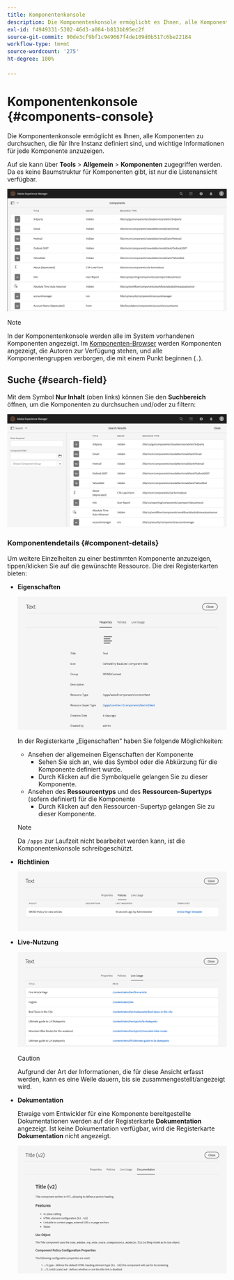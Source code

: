 ```yaml
---
title: Komponentenkonsole
description: Die Komponentenkonsole ermöglicht es Ihnen, alle Komponenten zu durchsuchen, die für Ihre Instanz definiert sind.
exl-id: f4949331-5302-46d3-a004-b813bb95ec2f
source-git-commit: 90de3cf9bf1c949667f4de109d0b517c6be22184
workflow-type: tm+mt
source-wordcount: '275'
ht-degree: 100%

---
```


# Komponentenkonsole {#components-console}

Die Komponentenkonsole ermöglicht es Ihnen, alle Komponenten zu durchsuchen, die für Ihre Instanz definiert sind, und wichtige Informationen für jede Komponente anzuzeigen.

Auf sie kann über **Tools** > **Allgemein** > **Komponenten** zugegriffen werden. Da es keine Baumstruktur für Komponenten gibt, ist nur die Listenansicht verfügbar.

![Die Komponentenkonsole](/help/sites-cloud/authoring/assets/components-console.png)

>[!NOTE]
>
>In der Komponentenkonsole werden alle im System vorhandenen Komponenten angezeigt. Im [Komponenten-Browser](/help/sites-cloud/authoring/fundamentals/environment-tools.md#components-browser) werden Komponenten angezeigt, die Autoren zur Verfügung stehen, und alle Komponentengruppen verborgen, die mit einem Punkt beginnen (`.`).

## Suche {#search-field}

Mit dem Symbol **Nur Inhalt** (oben links) können Sie den **Suchbereich** öffnen, um die Komponenten zu durchsuchen und/oder zu filtern: 

![Suchen in der Komponentenkonsole](/help/sites-cloud/authoring/assets/components-console-search.png)

### Komponentendetails {#component-details}

Um weitere Einzelheiten zu einer bestimmten Komponente anzuzeigen, tippen/klicken Sie auf die gewünschte Ressource. Die drei Registerkarten bieten:

* **Eigenschaften**

   ![Eigenschaften der Komponentenkonsole](/help/sites-cloud/authoring/assets/components-console-properties.png)

   In der Registerkarte „Eigenschaften“ haben Sie folgende Möglichkeiten:

   * Ansehen der allgemeinen Eigenschaften der Komponente
      * Sehen Sie sich an, wie das Symbol oder die Abkürzung für die Komponente definiert wurde. <!-- View how the [icon or abbreviation has been defined](/help/sites-developing/components-basics.md#component-icon-in-touch-ui) for the component.-->
      * Durch Klicken auf die Symbolquelle gelangen Sie zu dieser Komponente.
   * Ansehen des **Ressourcentyps** und des **Ressourcen-Supertyps** (sofern definiert) für die Komponente
      * Durch Klicken auf den Ressourcen-Supertyp gelangen Sie zu dieser Komponente.

   >[!NOTE]
   >
   >Da `/apps` zur Laufzeit nicht bearbeitet werden kann, ist die Komponentenkonsole schreibgeschützt.

* **Richtlinien**

   ![Richtlinien der Komponentenkonsole](/help/sites-cloud/authoring/assets/components-console-policies.png)

* **Live-Nutzung**

   ![Live-Nutzung von Komponenten](/help/sites-cloud/authoring/assets/components-console-live-usage.png)

   >[!CAUTION]
   >
   >Aufgrund der Art der Informationen, die für diese Ansicht erfasst werden, kann es eine Weile dauern, bis sie zusammengestellt/angezeigt wird. 

* **Dokumentation**

   Etwaige vom Entwickler für eine Komponente bereitgestellte Dokumentationen werden auf der Registerkarte **Dokumentation** angezeigt. Ist keine Dokumentation verfügbar, wird die Registerkarte **Dokumentation** nicht angezeigt. <!-- If the developer has provided [documentation for the component](/help/sites-developing/developing-components.md#documenting-your-component), it will appear on the **Documentation** tab. If there is no documentation available, the **Documentation** tab will not be shown.-->

   ![Dokumentation zu Komponenten](/help/sites-cloud/authoring/assets/components-console-documentation.png)
